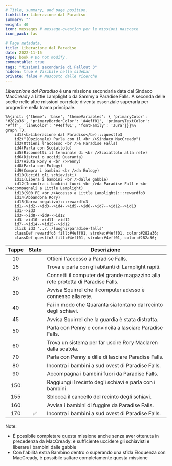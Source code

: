 ```yaml
---
# Title, summary, and page position.
linktitle: Liberazione dal Paradiso
summary: ""
weight: 40
icon: messages # message-question per le missioni nascoste
icon_pack: fas

# Page metadata.
title: Liberazione dal Paradiso
date: 2022-11-15
type: book # Do not modify.
commentable: true
tags: "Missioni secondarie di Fallout 3"
hidden: true # Visibile nella sidebar
private: false # Nascosto dalle ricerche
---
```


*Liberazione dal Paradiso* è una missione secondaria data dal Sindaco MacCready a Little Lamplight o da Sammy a Paradise Falls. A seconda delle scelte nelle altre missioni correlate diventa essenziale superarla per progredire nella trama principale.


```mermaid
%%{init: {'theme': 'base', 'themeVariables': { 'primaryColor': '#282a36', 'primaryBorderColor': '#4eff01', 'primaryTextColor': '#fff', 'lineColor': '#4eff01', 'fontFamily': 'Jura'}}}%%
graph TD;
    id1(<b>Liberazione dal Paradiso</b>):::questfo3
    id2("(Opzionale) Parla con il <br />Sindaco MacCready")
    id3(Ottieni l'accesso <br />a Paradise Falls)
    id4(Parla con Scoiattolo)
    id5(Riconnetti il terminale di <br />Scoiattolo alla rete)  
    id6(Distrai o uccidi Quaranta)
    id7(Aiuta Rory e <br />Penny)
    id8(Parla con Eulogy)
    id9(Compra i bambini <br />da Eulogy)
    id10(Uccidi gli schiavisti)
    id11(Libera i bambini <br />dalle gabbie)
    id12(Incontra i bambini fuori <br />da Paradise Fall e <br />accompagnali a Little Lamplight)
    id13(900 PE <br />Accesso a Little Lamplight):::rewardfo3
    id14(Abbandona Rory)
    id15(Karma negativo):::rewardfo3
    id1-->id2-->id3-->id4-->id5-->id6-->id7-->id12-->id13
    id1-->id3
    id3-->id8-->id9-->id12
    id3-->id10-->id11-->id12
    id7-->id14-->id15-->id12
    click id3 "../../luoghi/paradise-falls"
    classDef rewardfo3 fill:#4eff01, stroke:#4eff01, color:#282a36;
    classDef questfo3 fill:#4eff01, stroke:#4eff01, color:#282a36;
```

| Tappe |       Stato        | Descrizione                                                                     |
| :---: | :----------------: | ------------------------------------------------------------------------------- |
|  10   |                    | Ottieni l'accesso a Paradise Falls.                                             |
|  15   |                    | Trova e parla con gli abitanti di Lamplight rapiti.                             |
|  20   |                    | Connetti il computer del grande magazzino alla rete protetta di Paradise Falls. |
|  30   |                    | Avvisa Squirrel che il computer adesso è connesso alla rete.                    |
|  40   |                    | Fai in modo che Quaranta sia lontano dal recinto degli schiavi.                 |
|  45   |                    | Avvisa Squirrel che la guardia è stata distratta.                               |
|  50   |                    | Parla con Penny e convincila a lasciare Paradise Falls.                         |
|  60   |                    | Trova un sistema per far uscire Rory Maclaren dalla scatola.                    |
|  70   |                    | Parla con Penny e dille di lasciare Paradise Falls.                             |
|  80   |                    | Incontra i bambini a sud ovest di Paradise Falls.                               |
|  90   |                    | Accompagna i bambini fuori da Paradise Falls.                                   |
|  150  |                    | Raggiungi il recinto degli schiavi e parla con i bambini.                       |
|  155  |                    | Sblocca il cancello del recinto degli schiavi.                                  |
|  160  |                    | Avvisa i bambini di fuggire da Paradise Falls.                                  |
|  170  | :white_check_mark: | Incontra i bambini a sud ovest di Paradise Falls.                               |


Note:
- È possibile completare questa missione anche senza aver ottenuta in precedenza da MacCready: è sufficiente uccidere gli schiavisti e liberare i bambini dalle gabbie
- Con l'abilità extra Bambino dentro o superando una sfida Eloquenza con MacCready, è possibile saltare completamente questa missione
